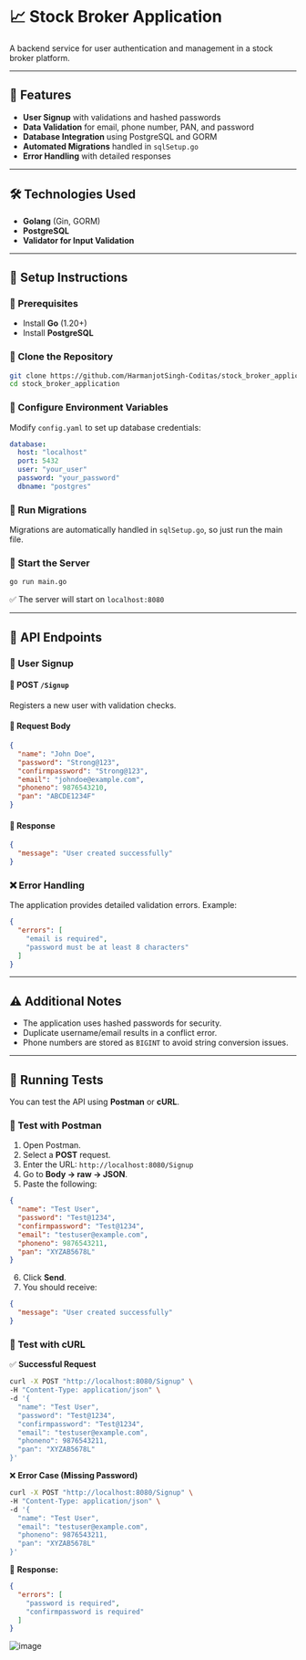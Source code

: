 # 📈 Stock Broker Application  

A backend service for user authentication and management in a stock broker platform.

---

## 🚀 Features

- **User Signup** with validations and hashed passwords
- **Data Validation** for email, phone number, PAN, and password
- **Database Integration** using PostgreSQL and GORM
- **Automated Migrations** handled in `sqlSetup.go`
- **Error Handling** with detailed responses

---

## 🛠 Technologies Used

- **Golang** (Gin, GORM)
- **PostgreSQL**
- **Validator for Input Validation**

---

## 📌 Setup Instructions

### 🔹 Prerequisites

- Install **Go** (1.20+)
- Install **PostgreSQL**

### 🔹 Clone the Repository

```sh
git clone https://github.com/HarmanjotSingh-Coditas/stock_broker_application.git
cd stock_broker_application
```

### 🔹 Configure Environment Variables
Modify `config.yaml`  to set up database credentials:

```yaml
database:
  host: "localhost"
  port: 5432
  user: "your_user"
  password: "your_password"
  dbname: "postgres"
```

### 🔹 Run Migrations
Migrations are automatically handled in `sqlSetup.go`, so just run the main file.

### 🔹 Start the Server

```sh
go run main.go
```

✅ The server will start on `localhost:8080`

---

## 📡 API Endpoints

### 🔹 User Signup

#### 📌 POST `/Signup`
Registers a new user with validation checks.

#### 🔹 Request Body

```json
{
  "name": "John Doe",
  "password": "Strong@123",
  "confirmpassword": "Strong@123",
  "email": "johndoe@example.com",
  "phoneno": 9876543210,
  "pan": "ABCDE1234F"
}
```

#### 🔹 Response

```json
{
  "message": "User created successfully"
}
```

### ❌ Error Handling
The application provides detailed validation errors. Example:

```json
{
  "errors": [
    "email is required",
    "password must be at least 8 characters"
  ]
}
```

---

## ⚠ Additional Notes

- The application uses hashed passwords for security.
- Duplicate username/email results in a conflict error.
- Phone numbers are stored as `BIGINT` to avoid string conversion issues.

---

## 🧪 Running Tests

You can test the API using **Postman** or **cURL**.

### 🔹 Test with Postman

1. Open Postman.
2. Select a **POST** request.
3. Enter the URL: `http://localhost:8080/Signup`
4. Go to **Body → raw → JSON**.
5. Paste the following:

```json
{
  "name": "Test User",
  "password": "Test@1234",
  "confirmpassword": "Test@1234",
  "email": "testuser@example.com",
  "phoneno": 9876543211,
  "pan": "XYZAB5678L"
}
```

6. Click **Send**.
7. You should receive:

```json
{
  "message": "User created successfully"
}
```

### 🔹 Test with cURL

✅ **Successful Request**

```sh
curl -X POST "http://localhost:8080/Signup" \
-H "Content-Type: application/json" \
-d '{
  "name": "Test User",
  "password": "Test@1234",
  "confirmpassword": "Test@1234",
  "email": "testuser@example.com",
  "phoneno": 9876543211,
  "pan": "XYZAB5678L"
}'
```

❌ **Error Case (Missing Password)**

```sh
curl -X POST "http://localhost:8080/Signup" \
-H "Content-Type: application/json" \
-d '{
  "name": "Test User",
  "email": "testuser@example.com",
  "phoneno": 9876543211,
  "pan": "XYZAB5678L"
}'
```

📌 **Response:**

```json
{
  "errors": [
    "password is required",
    "confirmpassword is required"
  ]
}
```

![image](https://github.com/user-attachments/assets/0a8779c2-ef42-4592-95d2-b8dab1af544b)


